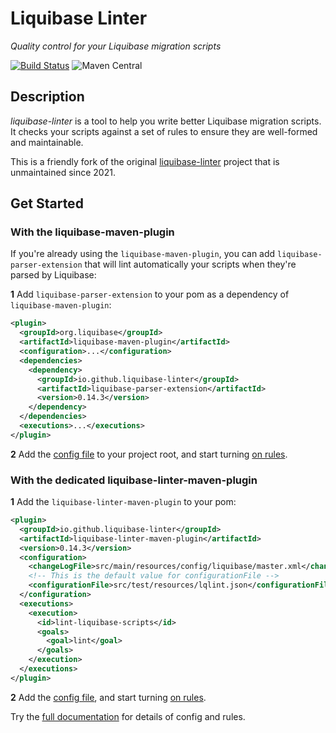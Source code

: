 # Liquibase Linter

_Quality control for your Liquibase migration scripts_

[![Build Status](https://github.com/liquibase-linter/liquibase-linter/workflows/build/badge.svg)](https://github.com/liquibase-linter/liquibase-linter/actions)
![Maven Central](https://img.shields.io/maven-central/v/io.github.liquibase-linter/liquibase-linter.svg)

## Description

_liquibase-linter_ is a tool to help you write better Liquibase migration scripts.
It checks your scripts against a set of rules to ensure they are well-formed and maintainable.

This is a friendly fork of the original [liquibase-linter](https://github.com/whiteclarkegroup/liquibase-linter) project that is unmaintained since 2021.

## Get Started

### With the liquibase-maven-plugin

If you're already using the `liquibase-maven-plugin`, you can add `liquibase-parser-extension` that will lint automatically your scripts when they're parsed by Liquibase:

**1** Add `liquibase-parser-extension` to your pom as a dependency of `liquibase-maven-plugin`:

```xml
<plugin>
  <groupId>org.liquibase</groupId>
  <artifactId>liquibase-maven-plugin</artifactId>
  <configuration>...</configuration>
  <dependencies>
    <dependency>
      <groupId>io.github.liquibase-linter</groupId>
      <artifactId>liquibase-parser-extension</artifactId>
      <version>0.14.3</version>
    </dependency>
  </dependencies>
  <executions>...</executions>
</plugin>
```

**2** Add the [config file](https://liquibase-linter.github.io/liquibase-linter/docs/configure) to your project root, and start turning [on rules](https://liquibase-linter.github.io/liquibase-linter/docs/rules/).

### With the dedicated liquibase-linter-maven-plugin

**1** Add the `liquibase-linter-maven-plugin` to your pom:

```xml
<plugin>
  <groupId>io.github.liquibase-linter</groupId>
  <artifactId>liquibase-linter-maven-plugin</artifactId>
  <version>0.14.3</version>
  <configuration>
    <changeLogFile>src/main/resources/config/liquibase/master.xml</changeLogFile>
    <!-- This is the default value for configurationFile -->
    <configurationFile>src/test/resources/lqlint.json</configurationFile>
  </configuration>
  <executions>
    <execution>
      <id>lint-liquibase-scripts</id>
      <goals>
        <goal>lint</goal>
      </goals>
    </execution>
  </executions>
</plugin>
```

**2** Add the [config file](https://liquibase-linter.github.io/liquibase-linter/docs/configure), and start turning [on rules](https://liquibase-linter.github.io/liquibase-linter/docs/rules/).

Try the [full documentation](https://liquibase-linter.github.io/liquibase-linter/docs/install) for details of config and rules.
